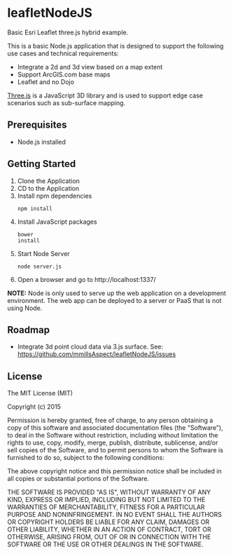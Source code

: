 # leafletNodeJS
Basic Esri Leaflet three.js hybrid example.

This is a basic Node.js application that is designed to support the following use cases and technical requirements:

* Integrate a 2d and 3d view based on a map extent
* Support ArcGIS.com base maps
* Leaflet and no Dojo

[Three.js](http://threejs.org) is a JavaScript 3D library and is used to support edge case scenarios such as sub-surface mapping.

## Prerequisites

* Node.js installed

## Getting Started

1.  Clone the Application
2.  CD to the Application
3.  Install npm dependencies<br><pre><code>npm install</code></pre>
4.  Install JavaScript packages<br><pre><code>bower install</code></pre>
5.  Start Node Server<br><pre><code>node server.js</code></pre>
6.  Open a browser and go to http://localhost:1337/

<b>NOTE:</b>  Node is only used to serve up the web application on a development environment.  The web app can be deployed to a server or PaaS that is not using Node.

## Roadmap

* Integrate 3d point cloud data via 3.js surface.  See: https://github.com/mmillsAspect/leafletNodeJS/issues


## License

The MIT License (MIT)

Copyright (c) 2015

Permission is hereby granted, free of charge, to any person obtaining a copy
of this software and associated documentation files (the "Software"), to deal
in the Software without restriction, including without limitation the rights
to use, copy, modify, merge, publish, distribute, sublicense, and/or sell
copies of the Software, and to permit persons to whom the Software is
furnished to do so, subject to the following conditions:

The above copyright notice and this permission notice shall be included in all
copies or substantial portions of the Software.

THE SOFTWARE IS PROVIDED "AS IS", WITHOUT WARRANTY OF ANY KIND, EXPRESS OR
IMPLIED, INCLUDING BUT NOT LIMITED TO THE WARRANTIES OF MERCHANTABILITY,
FITNESS FOR A PARTICULAR PURPOSE AND NONINFRINGEMENT. IN NO EVENT SHALL THE
AUTHORS OR COPYRIGHT HOLDERS BE LIABLE FOR ANY CLAIM, DAMAGES OR OTHER
LIABILITY, WHETHER IN AN ACTION OF CONTRACT, TORT OR OTHERWISE, ARISING FROM,
OUT OF OR IN CONNECTION WITH THE SOFTWARE OR THE USE OR OTHER DEALINGS IN THE
SOFTWARE.
